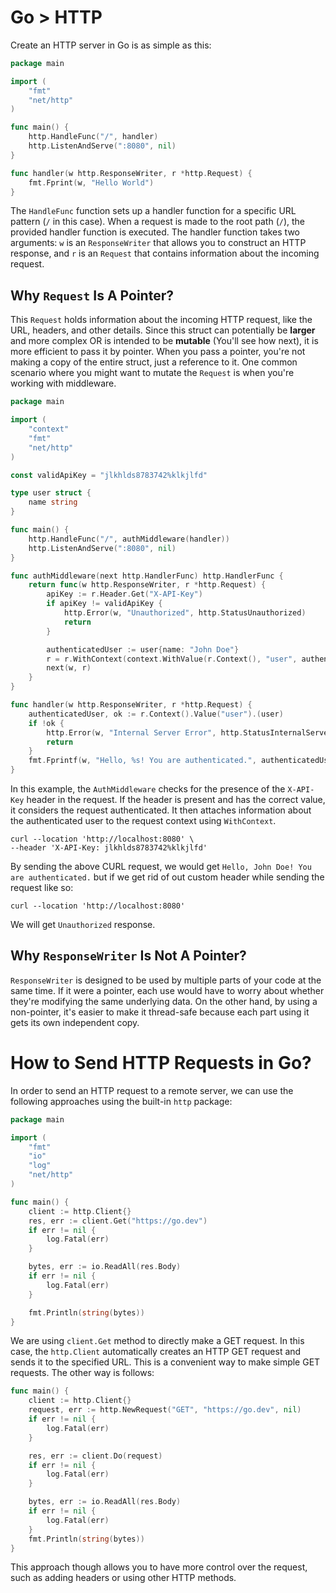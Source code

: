 # Go > HTTP

Create an HTTP server in Go is as simple as this:

```go
package main

import (
	"fmt"
	"net/http"
)

func main() {
	http.HandleFunc("/", handler)
	http.ListenAndServe(":8080", nil)
}

func handler(w http.ResponseWriter, r *http.Request) {
	fmt.Fprint(w, "Hello World")
}
```

The `HandleFunc` function sets up a handler function for a specific URL pattern (`/` in this case). When a request is made to the root path (`/`), the provided handler function is executed. The handler function takes two arguments: `w` is an `ResponseWriter` that allows you to construct an HTTP response, and `r` is an `Request` that contains information about the incoming request.

## Why `Request` Is A Pointer?

This `Request` holds information about the incoming HTTP request, like the URL, headers, and other details. Since this struct can potentially be **larger** and more complex OR is intended to be **mutable** (You'll see how next), it is more efficient to pass it by pointer. When you pass a pointer, you're not making a copy of the entire struct, just a reference to it. One common scenario where you might want to mutate the `Request` is when you're working with middleware.

```go
package main

import (
	"context"
	"fmt"
	"net/http"
)

const validApiKey = "jlkhlds8783742%klkjlfd"

type user struct {
	name string
}

func main() {
	http.HandleFunc("/", authMiddleware(handler))
	http.ListenAndServe(":8080", nil)
}

func authMiddleware(next http.HandlerFunc) http.HandlerFunc {
	return func(w http.ResponseWriter, r *http.Request) {
		apiKey := r.Header.Get("X-API-Key")
		if apiKey != validApiKey {
			http.Error(w, "Unauthorized", http.StatusUnauthorized)
			return
		}

		authenticatedUser := user{name: "John Doe"}
		r = r.WithContext(context.WithValue(r.Context(), "user", authenticatedUser))
		next(w, r)
	}
}

func handler(w http.ResponseWriter, r *http.Request) {
	authenticatedUser, ok := r.Context().Value("user").(user)
	if !ok {
		http.Error(w, "Internal Server Error", http.StatusInternalServerError)
		return
	}
	fmt.Fprintf(w, "Hello, %s! You are authenticated.", authenticatedUser.name)
}
```

In this example, the `AuthMiddleware` checks for the presence of the `X-API-Key` header in the request. If the header is present and has the correct value, it considers the request authenticated. It then attaches information about the authenticated user to the request context using `WithContext`.

```text
curl --location 'http://localhost:8080' \
--header 'X-API-Key: jlkhlds8783742%klkjlfd'
```

By sending the above CURL request, we would get `Hello, John Doe! You are authenticated.` but if we get rid of out custom header while sending the request like so:

```text
curl --location 'http://localhost:8080'
```

We will get `Unauthorized` response.

## Why `ResponseWriter` Is Not A Pointer?

`ResponseWriter` is designed to be used by multiple parts of your code at the same time. If it were a pointer, each use would have to worry about whether they're modifying the same underlying data. On the other hand, by using a non-pointer, it's easier to make it thread-safe because each part using it gets its own independent copy.

# How to Send HTTP Requests in Go?

In order to send an HTTP request to a remote server, we can use the following approaches using the built-in `http` package:

```go
package main

import (
	"fmt"
	"io"
	"log"
	"net/http"
)

func main() {
	client := http.Client{}
	res, err := client.Get("https://go.dev")
	if err != nil {
		log.Fatal(err)
	}

	bytes, err := io.ReadAll(res.Body)
	if err != nil {
		log.Fatal(err)
	}

	fmt.Println(string(bytes))
}
```
We are using `client.Get` method to directly make a GET request. In this case, the `http.Client` automatically creates an HTTP GET request and sends it to the specified URL. This is a convenient way to make simple GET requests. The other way is follows:  

```go
func main() {
	client := http.Client{}
	request, err := http.NewRequest("GET", "https://go.dev", nil)
	if err != nil {
		log.Fatal(err)
	}

	res, err := client.Do(request)
	if err != nil {
		log.Fatal(err)
	}

	bytes, err := io.ReadAll(res.Body)
	if err != nil {
		log.Fatal(err)
	}
	fmt.Println(string(bytes))
}
```
This approach though allows you to have more control over the request, such as adding headers or using other HTTP methods.

